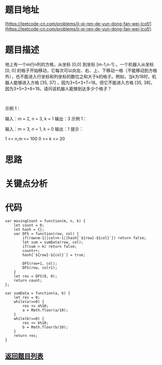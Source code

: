 # 题目地址

[https://leetcode-cn.com/problems/ji-qi-ren-de-yun-dong-fan-wei-lcof/](https://leetcode-cn.com/problems/ji-qi-ren-de-yun-dong-fan-wei-lcof/)

# 题目描述
地上有一个m行n列的方格，从坐标 [0,0] 到坐标 [m-1,n-1] 。一个机器人从坐标 [0, 0] 的格子开始移动，它每次可以向左、右、上、下移动一格（不能移动到方格外），也不能进入行坐标和列坐标的数位之和大于k的格子。例如，当k为18时，机器人能够进入方格 [35, 37] ，因为3+5+3+7=18。但它不能进入方格 [35, 38]，因为3+5+3+8=19。请问该机器人能够到达多少个格子？

 

示例 1：

输入：m = 2, n = 3, k = 1
输出：3
示例 1：

输入：m = 3, n = 1, k = 0
输出：1
提示：

1 <= n,m <= 100
0 <= k <= 20

# 思路

# 关键点分析

# 代码

    var movingCount = function(m, n, k) {
        let count = 0;
        let hash = {};
        var DFS = function(row, col) {
            if(row>m-1||col>n-1||hash[`${row}-${col}`]) return false;
            let sum = sumData(row, col);
            if(sum > k) return false;
            count++;
            hash[`${row}-${col}`] = true;
            
            DFS(row+1, col);
            DFS(row, col+1);
        }
        let res = DFS(0, 0);
        return count;
    };

    var sumData = function(a, b) {
        let res = 0;
        while(a!==0) {
            res += a%10;
            a = Math.floor(a/10);
        }
        while(b!==0) {
            res += b%10;
            b = Math.floor(b/10);
        }
        return res;
    }
## [返回题目列表](../../README.md)